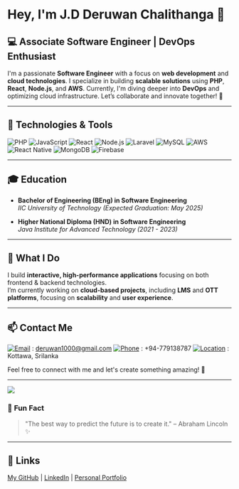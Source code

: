 # Hey, I'm J.D Deruwan Chalithanga 👋

## 💻 **Associate Software Engineer | DevOps Enthusiast**

I'm a passionate **Software Engineer** with a focus on **web development** and **cloud technologies**. I specialize in building **scalable solutions** using **PHP**, **React**, **Node.js**, and **AWS**. Currently, I'm diving deeper into **DevOps** and optimizing cloud infrastructure. Let’s collaborate and innovate together! 🚀

---

## 🔧 **Technologies & Tools**

![PHP](https://img.shields.io/badge/-PHP-4F5B93?style=flat&logo=php&logoColor=white)
![JavaScript](https://img.shields.io/badge/-JavaScript-F7DF1E?style=flat&logo=javascript&logoColor=black)
![React](https://img.shields.io/badge/-React-61DAFB?style=flat&logo=react&logoColor=black)
![Node.js](https://img.shields.io/badge/-Node.js-339933?style=flat&logo=node.js&logoColor=white)
![Laravel](https://img.shields.io/badge/-Laravel-EF4135?style=flat&logo=laravel&logoColor=white)
![MySQL](https://img.shields.io/badge/-MySQL-4479A1?style=flat&logo=mysql&logoColor=white)
![AWS](https://img.shields.io/badge/-AWS-FF9900?style=flat&logo=amazonaws&logoColor=white)
![React Native](https://img.shields.io/badge/-React%20Native-61DAFB?style=flat&logo=react&logoColor=black)
![MongoDB](https://img.shields.io/badge/-MongoDB-47A248?style=flat&logo=mongodb&logoColor=white)
![Firebase](https://img.shields.io/badge/-Firebase-FFCA28?style=flat&logo=firebase&logoColor=black)

---

## 🎓 **Education**

- **Bachelor of Engineering (BEng) in Software Engineering**  
  _IIC University of Technology (Expected Graduation: May 2025)_

- **Higher National Diploma (HND) in Software Engineering**  
  _Java Institute for Advanced Technology (2021 - 2023)_

---

## 🚀 **What I Do**

I build **interactive, high-performance applications** focusing on both frontend & backend technologies.  
I’m currently working on **cloud-based projects**, including **LMS** and **OTT platforms**, focusing on **scalability** and **user experience**.

---

## 📫 **Contact Me**

[![Email](https://img.shields.io/badge/-Email-D14836?style=flat&logo=gmail&logoColor=white)](mailto:deruwan1000@gmail.com) : deruwan1000@gmail.com
[![Phone](https://img.shields.io/badge/-Phone-25D366?style=flat&logo=whatsapp&logoColor=white)](tel:+94779138787) : +94-779138787 
[![Location](https://img.shields.io/badge/-Location-0077B5?style=flat&logo=google-maps&logoColor=white)](https://www.google.com/maps?q=Pannipitiya,+Sri+Lanka) : Kottawa, Srilanka

Feel free to connect with me and let's create something amazing! 💬

---

![](https://user-images.githubusercontent.com/74038190/225813708-98b745f2-7d22-48cf-9150-083f1b00d6c9.gif)

### 🌟 **Fun Fact**

> "The best way to predict the future is to create it." – Abraham Lincoln ✨

---

## 🔗 **Links**  
[My GitHub](#) | [LinkedIn](https://www.linkedin.com/in/deruwan-chalithanga-a1948620a/) | [Personal Portfolio](https://linktr.ee/deruwan?utm_source=linktree_admin_share)
